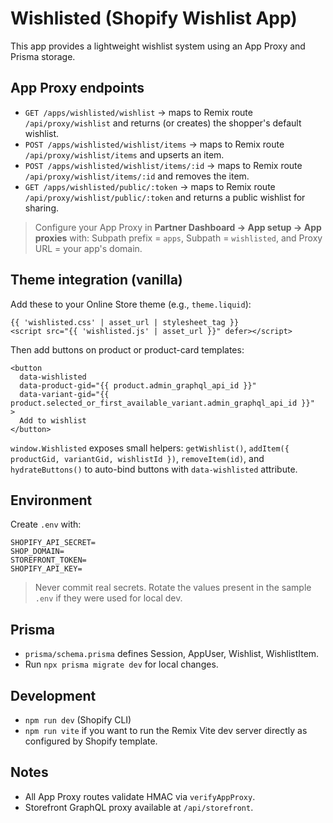 # Wishlisted (Shopify Wishlist App)

This app provides a lightweight wishlist system using an App Proxy and Prisma storage.

## App Proxy endpoints
- `GET /apps/wishlisted/wishlist` → maps to Remix route `/api/proxy/wishlist` and returns (or creates) the shopper's default wishlist.
- `POST /apps/wishlisted/wishlist/items` → maps to Remix route `/api/proxy/wishlist/items` and upserts an item.
- `POST /apps/wishlisted/wishlist/items/:id` → maps to Remix route `/api/proxy/wishlist/items/:id` and removes the item.
- `GET /apps/wishlisted/public/:token` → maps to Remix route `/api/proxy/wishlist/public/:token` and returns a public wishlist for sharing.

> Configure your App Proxy in **Partner Dashboard → App setup → App proxies** with: Subpath prefix = `apps`, Subpath = `wishlisted`, and Proxy URL = your app's domain.

## Theme integration (vanilla)
Add these to your Online Store theme (e.g., `theme.liquid`):

```liquid
{{ 'wishlisted.css' | asset_url | stylesheet_tag }}
<script src="{{ 'wishlisted.js' | asset_url }}" defer></script>
```

Then add buttons on product or product-card templates:

```liquid
<button
  data-wishlisted
  data-product-gid="{{ product.admin_graphql_api_id }}"
  data-variant-gid="{{ product.selected_or_first_available_variant.admin_graphql_api_id }}"
>
  Add to wishlist
</button>
```

`window.Wishlisted` exposes small helpers: `getWishlist()`, `addItem({ productGid, variantGid, wishlistId })`, `removeItem(id)`, and `hydrateButtons()` to auto-bind buttons with `data-wishlisted` attribute.

## Environment
Create `.env` with:

```env
SHOPIFY_API_SECRET=
SHOP_DOMAIN=
STOREFRONT_TOKEN=
SHOPIFY_API_KEY=
```

> Never commit real secrets. Rotate the values present in the sample `.env` if they were used for local dev.

## Prisma
- `prisma/schema.prisma` defines Session, AppUser, Wishlist, WishlistItem.
- Run `npx prisma migrate dev` for local changes.

## Development
- `npm run dev` (Shopify CLI)
- `npm run vite` if you want to run the Remix Vite dev server directly as configured by Shopify template.

## Notes
- All App Proxy routes validate HMAC via `verifyAppProxy`.
- Storefront GraphQL proxy available at `/api/storefront`.

